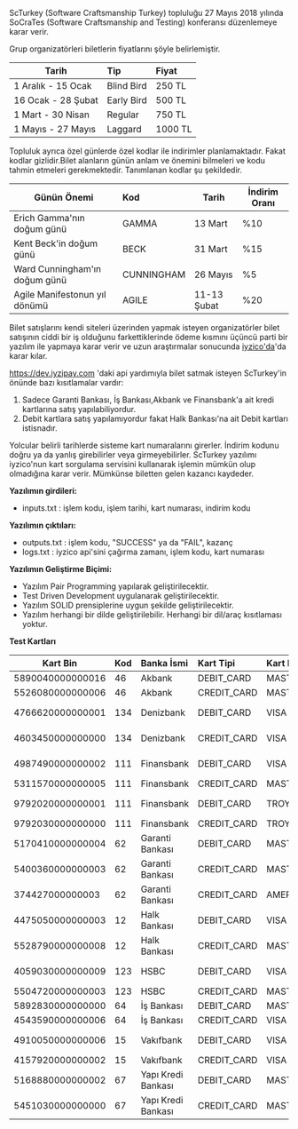 ScTurkey (Software Craftsmanship Turkey) topluluğu 27 Mayıs 2018 yılında SoCraTes (Software Craftsmanship and Testing) konferansı düzenlemeye karar verir.

Grup organizatörleri biletlerin fiyatlarını şöyle belirlemiştir.

| Tarih                | Tip           | Fiyat   |
| ---------------------|:------------- | :-------|
| 1 Aralık - 15 Ocak   | Blind Bird    | 250 TL  |
| 16 Ocak  - 28 Şubat  | Early Bird    | 500 TL  | 
| 1 Mart   - 30 Nisan  | Regular       | 750 TL |
| 1 Mayıs  - 27 Mayıs  | Laggard       | 1000 TL | 


Topluluk ayrıca özel günlerde özel kodlar ile indirimler planlamaktadır. Fakat kodlar gizlidir.Bilet alanların günün anlam ve önemini bilmeleri ve kodu tahmin etmeleri gerekmektedir.
Tanımlanan kodlar şu şekildedir.

| Günün Önemi                    | Kod           | Tarih       | İndirim Oranı
| -------------------------------|:------------- | ----------- |----------------|
|Erich Gamma'nın doğum günü      | GAMMA         | 13 Mart     | %10            | 
|Kent Beck'in doğum günü         | BECK          | 31 Mart     | %15            |
|Ward Cunningham'ın doğum günü   | CUNNINGHAM    | 26 Mayıs    | %5             |
|Agile Manifestonun yıl dönümü   | AGILE         | 11-13 Şubat | %20            |

Bilet satışlarını kendi siteleri üzerinden yapmak isteyen organizatörler bilet satışının ciddi bir iş olduğunu farkettiklerinde ödeme kısmını üçüncü parti bir yazılım ile yapmaya karar verir ve uzun araştırmalar sonucunda
[iyzico'da](https://www.iyzico.com/en/)'da karar kılar.

https://dev.iyzipay.com 'daki api yardımıyla bilet satmak isteyen ScTurkey'in önünde bazı kısıtlamalar vardır:

1. Sadece Garanti Bankası, İş Bankası,Akbank ve Finansbank'a ait kredi kartlarına satış yapılabiliyordur.
2. Debit kartlara satış yapılamıyordur fakat Halk Bankası'na ait Debit kartları istisnadır.

Yolcular belirli tarihlerde sisteme kart numaralarını girerler. İndirim kodunu doğru ya da yanlış girebilirler veya girmeyebilirler.
ScTurkey yazılımı iyzico'nun kart sorgulama servisini kullanarak işlemin mümkün olup olmadığına karar verir. Mümkünse biletten gelen kazancı kaydeder.

**Yazılımın girdileri:**

* inputs.txt  : işlem kodu, işlem tarihi, kart numarası, indirim kodu

**Yazılımın çıktıları:**

* outputs.txt :  işlem kodu, "SUCCESS" ya da "FAIL", kazanç
* logs.txt    :  iyzico api'sini çağırma zamanı, işlem kodu, kart numarası

**Yazılımın Geliştirme Biçimi:**
* Yazılım Pair Programming yapılarak geliştirilecektir.
* Test Driven Development uygulanarak geliştirilecektir.
* Yazılım SOLID prensiplerine uygun şekilde geliştirilecektir.
* Yazılım herhangi bir dilde geliştirilebilir. Herhangi bir dil/araç kısıtlaması yoktur.


**Test Kartları**

| Kart Bin         | Kod | Banka  İsmi        |  Kart Tipi   | Kart Birliği     |  Kart Ailesi      |
| -----------------| :-- | :----------------- | :------------| :--------------- |:------------------|
| 5890040000000016 | 46  | Akbank             | DEBIT_CARD   | MASTER_CARD      | Neo               |
| 5526080000000006 | 46  | Akbank             | CREDIT_CARD  | MASTER_CARD      | Axess             |
| 4766620000000001 | 134 | Denizbank          | DEBIT_CARD   | VISA             | Denizbank DC      |
| 4603450000000000 | 134 | Denizbank          | CREDIT_CARD  | VISA             | Denizbank CC      |
| 4987490000000002 | 111 | Finansbank         | DEBIT_CARD   | VISA             | Cardfinans DC     |
| 5311570000000005 | 111 | Finansbank         | CREDIT_CARD  | MASTER_CARD      | Cardfinans        |
| 9792020000000001 | 111 | Finansbank         | DEBIT_CARD   | TROY             | Cardfinans DC     |
| 9792030000000000 | 111 | Finansbank         | CREDIT_CARD  | TROY             | Cardfinans        |
| 5170410000000004 | 62  | Garanti Bankası    | DEBIT_CARD   | MASTER_CARD      | Paracard          |
| 5400360000000003 | 62  | Garanti Bankası    | CREDIT_CARD  | MASTER_CARD      | Bonus             |
| 374427000000003  | 62  | Garanti Bankası    | CREDIT_CARD  | AMERICAN_EXPRESS | American Express  |
| 4475050000000003 | 12  | Halk Bankası       | DEBIT_CARD   | VISA             | Halkbank DC       |
| 5528790000000008 | 12  | Halk Bankası       | CREDIT_CARD  | MASTER_CARD      | Paraf             1|
| 4059030000000009 | 123 | HSBC               | DEBIT_CARD   | VISA             | Advantage DC      |
| 5504720000000003 | 123 | HSBC               | CREDIT_CARD  | MASTER_CARD      | Advantage         |
| 5892830000000000 | 64  | İş Bankası         | DEBIT_CARD   | MASTER_CARD      | Bankamatik        |
| 4543590000000006 | 64  | İş Bankası         | CREDIT_CARD  | VISA             | Maximum           |
| 4910050000000006 | 15  | Vakıfbank          | DEBIT_CARD   | VISA             | Vakıfbank DC      |
| 4157920000000002 | 15  | Vakıfbank          | CREDIT_CARD  | VISA             | World             |
| 5168880000000002 | 67  | Yapı Kredi Bankası | DEBIT_CARD   | MASTER_CARD      | Tlcard            |
| 5451030000000000 | 67  | Yapı Kredi Bankası | CREDIT_CARD  | MASTER_CARD      | World             |
